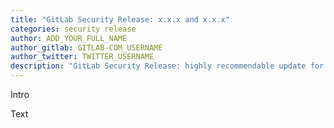 ```yaml
---
title: "GitLab Security Release: x.x.x and x.x.x"
categories: security release
author: ADD_YOUR_FULL_NAME
author_gitlab: GITLAB-COM_USERNAME
author_twitter: TWITTER_USERNAME
description: "GitLab Security Release: highly recommendable update for x.x.x and x.x.x versions"
---
```


Intro

<!-- more -->

Text
